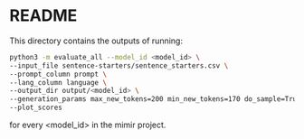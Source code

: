 # README
This directory contains the outputs of running:

```bash
python3 -m evaluate_all --model_id <model_id> \
--input_file sentence-starters/sentence_starters.csv \
--prompt_column prompt \
--lang_column language \
--output_dir output/<model_id> \
--generation_params max_new_tokens=200 min_new_tokens=170 do_sample=True penalty_alpha=0.9\
--plot_scores

```

for every <model_id> in the mimir project.  